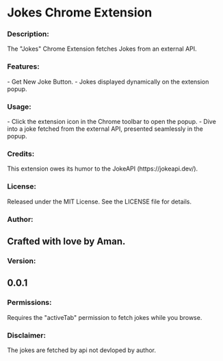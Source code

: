 <h1>Jokes Chrome Extension</h1>

<h3>Description:</h3>
The "Jokes" Chrome Extension fetches Jokes from an external API.

<h3>Features:</h3>
- Get New Joke Button.
- Jokes displayed dynamically on the extension popup.

<h3>Usage:</h3>
- Click the extension icon in the Chrome toolbar to open the popup.
- Dive into a joke fetched from the external API, presented seamlessly in the popup.

<h3>Credits:</h3>
This extension owes its humor to the JokeAPI (https://jokeapi.dev/).

<h3>License:</h3>
Released under the MIT License. See the LICENSE file for details.

<h3>Author:</h3>
<h2>Crafted with love by Aman.</h2>

<h3>Version:</h3>
<h2>0.0.1</h2>

<h3>Permissions:</h3>
Requires the "activeTab" permission to fetch jokes while you browse.

<h3>Disclaimer:</h3>
The jokes are fetched by api not devloped by author.
